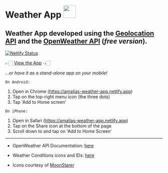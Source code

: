 # Weather App <img src="https://openweathermap.org/img/wn/02d@2x.png" width="40">

## Weather App developed using the [Geolocation API](https://developer.mozilla.org/en-US/docs/Web/API/Geolocation_API) and the [OpenWeather API](https://openweathermap.org/price) (_free version_).

[![Netlify Status](https://api.netlify.com/api/v1/badges/3bb40b01-7a2a-4f3d-81d4-b440be7706d1/deploy-status)](https://app.netlify.com/sites/amalias-weather-app/deploys)

👉🏻 [View the App](https://amalias-weather-app.netlify.app) 👈🏻

_...or have it as a stand-alone app on your mobile!_

`On Android:`
1. Open in Chrome (https://amalias-weather-app.netlify.app)
2. Tap on the top-right menu icon (the three dots)
3. Tap 'Add to Home screen'

`On iPhone:`
1. Open in Safari (https://amalias-weather-app.netlify.app)
2. Tap on the Share icon at the bottom of the page
3. Scroll down to and tap on 'Add to Home Screen'


---

- OpenWeather API Documentation: [here](https://openweathermap.org/current)

- Weather Conditions icons and IDs: [here](https://openweathermap.org/weather-conditions#Weather-Condition-Codes-2)

- Icons courtesy of [MoonStarer](https://www.vecteezy.com/vector-art/183413-vector-weather-symbols)
